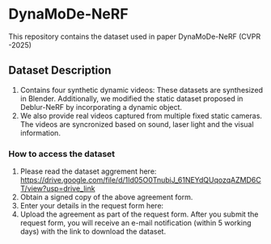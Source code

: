 # DynaMoDe-NeRF
This repository contains the dataset used in paper DynaMoDe-NeRF (CVPR -2025)
## Dataset Description
1. Contains four synthetic dynamic videos: These datasets are synthesized in Blender. Additionally, we modified the static dataset proposed in Deblur-NeRF by incorporating a dynamic object.
2. We also provide real videos captured from multiple fixed static cameras. The videos are syncronized based on sound, laser light and the visual information.

### How to access the dataset

1. Please read the dataset aggrement here: https://drive.google.com/file/d/1Id05O0TnubiJ_61NEYdQUqozqAZMD6CT/view?usp=drive_link
2. Obtain a signed copy of the above agreement form.
3. Enter your details in the request form here:
4. Upload the agreement as part of the request form.
After you submit the request form, you will receive an e-mail notification (within 5 working days) with the link to download the dataset.









